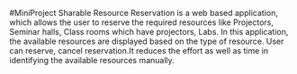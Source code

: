 #MiniProject
Sharable Resource Reservation is a web based application, which allows the user to reserve the required resources like Projectors, Seminar halls, Class rooms which have projectors, Labs. In this application, the available resources are displayed based on the type of resource. User can reserve, cancel reservation.It reduces the effort as well as time in identifying the available resources manually.

